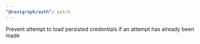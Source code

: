 ```yaml
---
"@navigraph/auth": patch
---
```


Prevent attempt to load persisted credentials if an attempt has already been made
